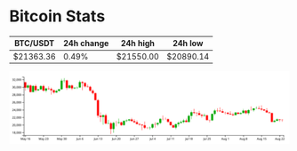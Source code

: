# Bitcoin Stats

BTC/USDT|24h change|24h high|24h low|
|---|---|---|---|
|$21363.36|0.49%|$21550.00|$20890.14|

<img src="./chart.svg">
